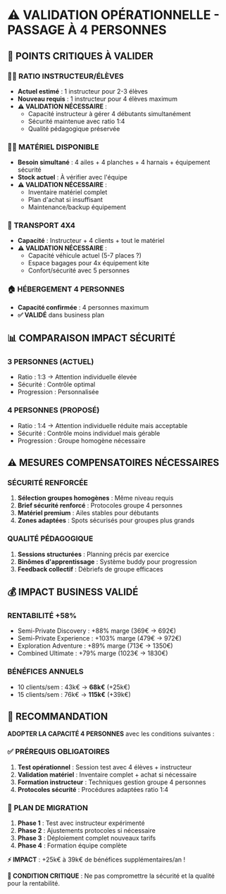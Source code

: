 # ⚠️ VALIDATION OPÉRATIONNELLE - PASSAGE À 4 PERSONNES

## 🎯 POINTS CRITIQUES À VALIDER

### 👨‍🏫 **RATIO INSTRUCTEUR/ÉLÈVES**
- **Actuel estimé** : 1 instructeur pour 2-3 élèves
- **Nouveau requis** : 1 instructeur pour 4 élèves maximum
- **⚠️ VALIDATION NÉCESSAIRE** : 
  - Capacité instructeur à gérer 4 débutants simultanément
  - Sécurité maintenue avec ratio 1:4
  - Qualité pédagogique préservée

### 🏄‍♂️ **MATÉRIEL DISPONIBLE**
- **Besoin simultané** : 4 ailes + 4 planches + 4 harnais + équipement sécurité
- **Stock actuel** : À vérifier avec l'équipe
- **⚠️ VALIDATION NÉCESSAIRE** :
  - Inventaire matériel complet
  - Plan d'achat si insuffisant
  - Maintenance/backup équipement

### 🚗 **TRANSPORT 4X4**
- **Capacité** : Instructeur + 4 clients + tout le matériel
- **⚠️ VALIDATION NÉCESSAIRE** :
  - Capacité véhicule actuel (5-7 places ?)
  - Espace bagages pour 4x équipement kite
  - Confort/sécurité avec 5 personnes

### 🏠 **HÉBERGEMENT 4 PERSONNES**
- **Capacité confirmée** : 4 personnes maximum
- **✅ VALIDÉ** dans business plan

## 📊 COMPARAISON IMPACT SÉCURITÉ

### **3 PERSONNES (ACTUEL)**
- Ratio : 1:3 → Attention individuelle élevée
- Sécurité : Contrôle optimal
- Progression : Personnalisée

### **4 PERSONNES (PROPOSÉ)**
- Ratio : 1:4 → Attention individuelle réduite mais acceptable
- Sécurité : Contrôle moins individuel mais gérable
- Progression : Groupe homogène nécessaire

## ⚠️ MESURES COMPENSATOIRES NÉCESSAIRES

### **SÉCURITÉ RENFORCÉE**
1. **Sélection groupes homogènes** : Même niveau requis
2. **Brief sécurité renforcé** : Protocoles groupe 4 personnes
3. **Matériel premium** : Ailes stables pour débutants
4. **Zones adaptées** : Spots sécurisés pour groupes plus grands

### **QUALITÉ PÉDAGOGIQUE**
1. **Sessions structurées** : Planning précis par exercice
2. **Binômes d'apprentissage** : Système buddy pour progression
3. **Feedback collectif** : Débriefs de groupe efficaces

## 💰 IMPACT BUSINESS VALIDÉ

### **RENTABILITÉ +58%**
- Semi-Private Discovery : +88% marge (369€ → 692€)
- Semi-Private Experience : +103% marge (479€ → 972€)  
- Exploration Adventure : +89% marge (713€ → 1350€)
- Combined Ultimate : +79% marge (1023€ → 1830€)

### **BÉNÉFICES ANNUELS**
- 10 clients/sem : 43k€ → **68k€** (+25k€)
- 15 clients/sem : 76k€ → **115k€** (+39k€)

## 🎯 RECOMMANDATION

**ADOPTER LA CAPACITÉ 4 PERSONNES** avec les conditions suivantes :

### ✅ **PRÉREQUIS OBLIGATOIRES**
1. **Test opérationnel** : Session test avec 4 élèves + instructeur
2. **Validation matériel** : Inventaire complet + achat si nécessaire  
3. **Formation instructeur** : Techniques gestion groupe 4 personnes
4. **Protocoles sécurité** : Procédures adaptées ratio 1:4

### 📅 **PLAN DE MIGRATION**
1. **Phase 1** : Test avec instructeur expérimenté
2. **Phase 2** : Ajustements protocoles si nécessaire
3. **Phase 3** : Déploiement complet nouveaux tarifs
4. **Phase 4** : Formation équipe complète

**⚡ IMPACT** : +25k€ à 39k€ de bénéfices supplémentaires/an !

**🚨 CONDITION CRITIQUE** : Ne pas compromettre la sécurité et la qualité pour la rentabilité.